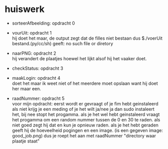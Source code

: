 # huiswerk
* sorteerAfbeelding: opdracht 0 <br>

* vourUit: opdracht 1 <br>
hij doet het maar, de output zegt dat de filles niet bestaan dus $./voerUit bestand.(py/cc/sh) geeft: no such file or diretory

* naarPNG: opdracht 2 <br>
hij verandert de plaatjes hoewel het lijkt alsof hij het vaaker doet.

* checkStatus: opdracht 3 <br>

* maakLogin: opdracht 4 <br> 
doet het maar ik weet niet of het meerdere moet opslaan want hij doet her maar een.

* raadNummer: opdracht 5 <br>
voor mijn opdracht: eerst wordt er gevraagt of je fim hebt geinstaleerd als niet krijg je een meding of je het wilt ja/nee ja dan sudo instaleert het, bij nee stopt het progamma. als je het wel hebt geinstaleerd vraagt het progamma om een random nummer tussen de 0 en 30 te raden. als niet goed zegt hij dat en kun je opnieuw raden. als je het hebt geraden geeft hij de hoeveelheid pogingen en een image. (is een gegeven image: good_job.png) dus je roept het aan met raadNummer "directory waar plaatje staat"

